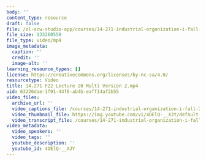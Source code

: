 ```yaml
---
body: ''
content_type: resource
draft: false
file: /ol-ocw-studio-app/courses/14-271-industrial-organization-i-fall-2022/14271-f22-lecture-20-multi-version-2_360p_16_9.mp4
file_size: 133260550
file_type: video/mp4
image_metadata:
  caption: ''
  credit: ''
  image-alt: ''
learning_resource_types: []
license: https://creativecommons.org/licenses/by-nc-sa/4.0/
resourcetype: Video
title: 14.271 F22 Lecture 20 Multi Version 2.mp4
uid: 63226dae-1f91-44f6-ab4b-eaff14af2b55
video_files:
  archive_url: ''
  video_captions_file: /courses/14-271-industrial-organization-i-fall-2022/185fGt9Kaa34xkR0ITHK7Uv3Vr7e43o66_transcript.webvtt
  video_thumbnail_file: https://img.youtube.com/vi/4DElQ-__XJY/default.jpg
  video_transcript_file: /courses/14-271-industrial-organization-i-fall-2022/185fGt9Kaa34xkR0ITHK7Uv3Vr7e43o66_transcript.pdf
video_metadata:
  video_speakers: ''
  video_tags: ''
  youtube_description: ''
  youtube_id: 4DElQ-__XJY
---
```

